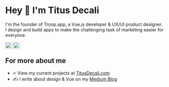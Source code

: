 # Hey 👋 I'm Titus Decali
I'm the founder of Troop.app, a Vue.js developer & UX/UI product designer.
I design and build apps to make the challenging task of marketing easier for everyone.

<!--- 
<br>
## I'm a co-founder of two SaaS studios

### <a href="https://enzymelabs.co" target="_blank" rel="noopener">Blueprint.vc</a> in Vancouver, CA.

<a href="https://blueprint.vc" target="_blank" rel="noopener">
  <img src="/assets/header-blueprint.jpg" alt="Blueprint">
</a>

<br>

### <a href="https://enzymelabs.co" target="_blank" rel="noopener">EnzymeLabs.co</a>, in Seoul, S. Korea

<a href="https://enzymelabs.co" target="_blank" rel="noopener">
  <img src="/assets/header-enzyme.jpg" alt="Enzymelabs">
</a>
--->

<a href="https://www.linkedin.com/in/titusdecali" target="_blank" rel="nofollow"><img align="left" alt="Decali's Linkedin" width="22px" src="https://cdn.jsdelivr.net/npm/simple-icons@v3/icons/linkedin.svg" /></a>

<a href="https://twitter.com/titusdecali" target="_blank" rel="nofollow"><img align="left" alt="Decali's Twitter" width="22px" src="https://cdn.jsdelivr.net/npm/simple-icons@v3/icons/twitter.svg" /></a>

<br>

## For more about me

- 🔥  View my current projects at [TitusDecali.com](https://titusdecali.com/)
- ✍️  I write about design & Vue on my [Medium Blog](https://medium.com/@titusdecali)

</details>
